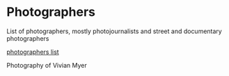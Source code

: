 # Photographers

List of photographers, mostly photojournalists and street and documentary photographers

[photographers list](https://docs.google.com/spreadsheets/d/1-klDPJkVh9KswrS7x4sYZGegUzqzaJlooo4H1efnqLw/edit?usp=drivesdk)

Photography of Vivian Myer